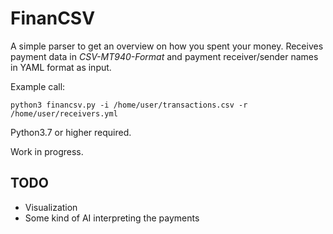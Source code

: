 # FinanCSV

A simple parser to get an overview on how you spent your money. Receives payment data in _CSV-MT940-Format_ and payment receiver/sender names in YAML format as input.

Example call:

`python3 financsv.py -i /home/user/transactions.csv -r /home/user/receivers.yml`

Python3.7 or higher required.

Work in progress.

## TODO

* Visualization
* Some kind of AI interpreting the payments